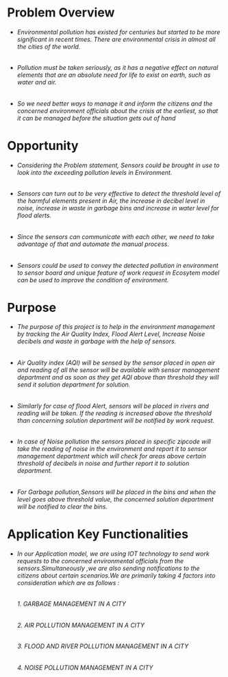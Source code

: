 # Problem Overview

- ###### Environmental pollution has existed for centuries but started to be more significant in recent times. There are environmental crisis in almost all the cities of the world. 
- ###### Pollution must be taken seriously, as it has a negative effect on natural elements that are an absolute need for life to exist on earth, such as water and air. 
- ###### So we need better ways to manage it and inform the citizens and the concerned environment officials about the crisis at the earliest, so that it can be managed before the situation gets out of hand

# Opportunity

- ###### Considering the Problem statement, Sensors could be brought in use to look into the exceeding pollution levels in Environment.
- ###### Sensors can turn out to be very effective to detect the threshold level of the harmful elements present in Air, the increase in decibel level in noise, increase in waste in garbage bins and increase in water level for flood alerts.
- ###### Since the sensors can communicate with each other, we need to take advantage of that and automate the manual process.
- ###### Sensors could be used to convey the detected pollution in environment to sensor board and unique feature of work request in Ecosytem model can be used to improve the condition of environment.

# Purpose

- ###### The purpose of this project is to help in the environment management by tracking the Air Quality Index, Flood Alert Level, Increase Noise decibels and waste in garbage with the help of sensors.
- ###### Air Quality index (AQI) will be sensed by the sensor placed in open air and reading of all the sensor will be available with sensor management department and as soon as they get AQI above than threshold they will send it solution department for solution.
- ###### Similarly for case of flood Alert, sensors will be placed in rivers and reading will be taken. If the reading is increased above the threshold than concerning solution department will be notified by work request.
- ###### In case of Noise pollution the sensors placed in specific zipcode will take the reading of noise in the environment and report it to sensor management department which will check for areas above certain threshold of decibels in noise and further report it to solution department.
- ###### For Garbage pollution,Sensors will be placed in the bins and when the level goes above threshold value, the concerned solution department will be notified to clear the bins.

# Application Key Functionalities
- ###### In our Application model, we are using IOT technology to send work requests to the concerned environmental officials from the sensors.Simultaneously ,we are also sending notifications to the citizens about certain scenarios.We are primarily taking 4 factors into consideration which are as follows :

    ###### 1. GARBAGE MANAGEMENT IN A CITY

    ###### 2. AIR POLLUTION MANAGEMENT IN A CITY

    ###### 3. FLOOD AND RIVER POLLUTION MANAGEMENT IN A CITY

    ###### 4. NOISE POLLUTION MANAGEMENT IN A CITY
